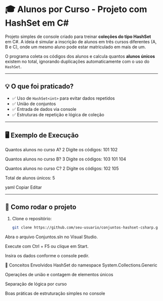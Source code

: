 # 🎓 Alunos por Curso - Projeto com HashSet em C#

Projeto simples de console criado para treinar **coleções do tipo HashSet** em C#. A ideia é simular a inscrição de alunos em três cursos diferentes (A, B e C), onde um mesmo aluno pode estar matriculado em mais de um.

O programa coleta os códigos dos alunos e calcula quantos **alunos únicos** existem no total, ignorando duplicações automaticamente com o uso do `HashSet`.

---

## 💡 O que foi praticado?

- ✅ Uso de `HashSet<int>` para evitar dados repetidos
- ✅ União de conjuntos
- ✅ Entrada de dados via console
- ✅ Estruturas de repetição e lógica de coleção

---

## 🖥️ Exemplo de Execução

Quantos alunos no curso A? 2
Digite os códigos:
101
102

Quantos alunos no curso B? 3
Digite os códigos:
103
101
104

Quantos alunos no curso C? 2
Digite os códigos:
102
105

Total de alunos únicos: 5

yaml
Copiar
Editar

---

## 🚀 Como rodar o projeto

1. Clone o repositório:
   ```bash
   git clone https://github.com/seu-usuario/conjuntos-hashset-csharp.git
Abra o arquivo Conjuntos.sln no Visual Studio.

Execute com Ctrl + F5 ou clique em Start.

Insira os dados conforme o console pedir.

🧠 Conceitos Envolvidos
HashSet<T> do namespace System.Collections.Generic

Operações de união e contagem de elementos únicos

Separação de lógica por curso

Boas práticas de estruturação simples no console

